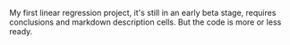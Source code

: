 My first linear regression project, it's still in an early beta stage, requires conclusions and markdown description cells. But the code is more or less ready.
